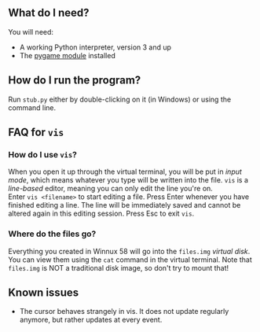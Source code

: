 ## What do I need?
You will need:
- A working Python interpreter, version 3 and up
- The [pygame module](pygame.org) installed

## How do I run the program?
Run `stub.py` either by double-clicking on it (in Windows) or using the command line.

## FAQ for `vis`
### How do I use `vis`?
When you open it up through the virtual terminal, you will be put in *input mode*, which means whatever you type will be written into the file. `vis` is a *line-based* editor, meaning you can only edit the line you're on.<br>
Enter `vis <filename>` to start editing a file. Press Enter whenever you have finished editing a line. The line will be immediately saved and cannot be altered again in this editing session. Press Esc to exit `vis`.

### Where do the files go?
Everything you created in Winnux 58 will go into the `files.img` *virtual disk*. You can view them using the `cat` command in the virtual terminal. Note that `files.img` is NOT a traditional disk image, so don't try to mount that!

## Known issues
<ul>
	<li>The cursor behaves strangely in vis. It does not update regularly anymore, but rather updates at every event.</li>
</ul>
